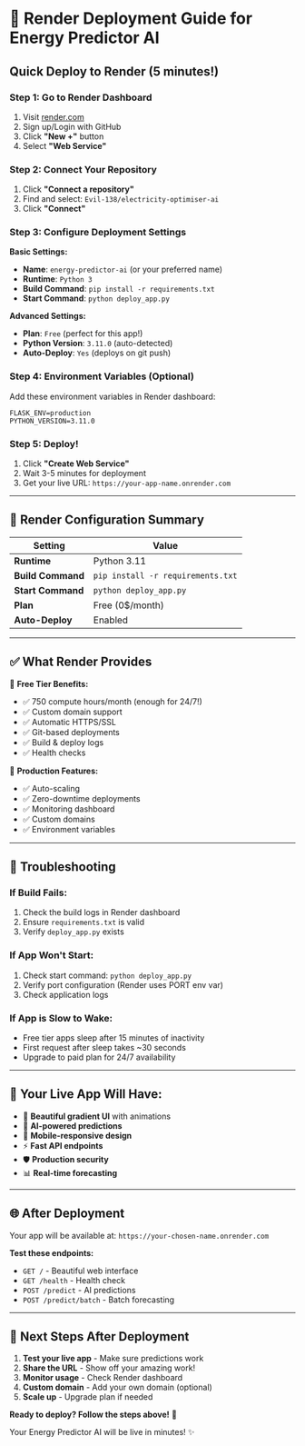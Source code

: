 # 🚀 Render Deployment Guide for Energy Predictor AI

## Quick Deploy to Render (5 minutes!)

### Step 1: Go to Render Dashboard
1. Visit [render.com](https://render.com)
2. Sign up/Login with GitHub
3. Click **"New +"** button
4. Select **"Web Service"**

### Step 2: Connect Your Repository
1. Click **"Connect a repository"**
2. Find and select: `Evil-138/electricity-optimiser-ai`
3. Click **"Connect"**

### Step 3: Configure Deployment Settings

**Basic Settings:**
- **Name**: `energy-predictor-ai` (or your preferred name)
- **Runtime**: `Python 3`
- **Build Command**: `pip install -r requirements.txt`
- **Start Command**: `python deploy_app.py`

**Advanced Settings:**
- **Plan**: `Free` (perfect for this app!)
- **Python Version**: `3.11.0` (auto-detected)
- **Auto-Deploy**: `Yes` (deploys on git push)

### Step 4: Environment Variables (Optional)
Add these environment variables in Render dashboard:
```
FLASK_ENV=production
PYTHON_VERSION=3.11.0
```

### Step 5: Deploy!
1. Click **"Create Web Service"**
2. Wait 3-5 minutes for deployment
3. Get your live URL: `https://your-app-name.onrender.com`

---

## 🎯 Render Configuration Summary

| Setting | Value |
|---------|-------|
| **Runtime** | Python 3.11 |
| **Build Command** | `pip install -r requirements.txt` |
| **Start Command** | `python deploy_app.py` |
| **Plan** | Free (0$/month) |
| **Auto-Deploy** | Enabled |

---

## ✅ What Render Provides

🌟 **Free Tier Benefits:**
- ✅ 750 compute hours/month (enough for 24/7!)
- ✅ Custom domain support
- ✅ Automatic HTTPS/SSL
- ✅ Git-based deployments
- ✅ Build & deploy logs
- ✅ Health checks

🚀 **Production Features:**
- ✅ Auto-scaling
- ✅ Zero-downtime deployments
- ✅ Monitoring dashboard
- ✅ Custom domains
- ✅ Environment variables

---

## 🔧 Troubleshooting

### If Build Fails:
1. Check the build logs in Render dashboard
2. Ensure `requirements.txt` is valid
3. Verify `deploy_app.py` exists

### If App Won't Start:
1. Check start command: `python deploy_app.py`
2. Verify port configuration (Render uses PORT env var)
3. Check application logs

### If App is Slow to Wake:
- Free tier apps sleep after 15 minutes of inactivity
- First request after sleep takes ~30 seconds
- Upgrade to paid plan for 24/7 availability

---

## 🎨 Your Live App Will Have:

- 🔮 **Beautiful gradient UI** with animations
- 🤖 **AI-powered predictions** 
- 📱 **Mobile-responsive design**
- ⚡ **Fast API endpoints**
- 🛡️ **Production security**
- 📊 **Real-time forecasting**

---

## 🌐 After Deployment

Your app will be available at:
`https://your-chosen-name.onrender.com`

**Test these endpoints:**
- `GET /` - Beautiful web interface
- `GET /health` - Health check
- `POST /predict` - AI predictions
- `POST /predict/batch` - Batch forecasting

---

## 🎯 Next Steps After Deployment

1. **Test your live app** - Make sure predictions work
2. **Share the URL** - Show off your amazing work!
3. **Monitor usage** - Check Render dashboard
4. **Custom domain** - Add your own domain (optional)
5. **Scale up** - Upgrade plan if needed

**Ready to deploy? Follow the steps above!** 🚀

Your Energy Predictor AI will be live in minutes! ✨